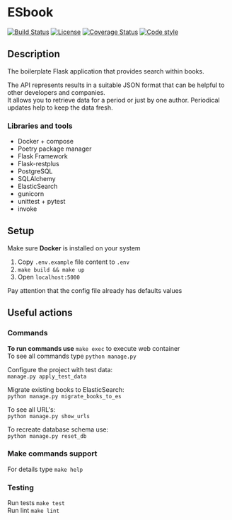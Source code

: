 # ESbook

[![Build Status](https://travis-ci.org/gixproject/esbook.svg)](https://travis-ci.org/gixproject/esbook)
[![License](https://img.shields.io/github/license/gixproject/esbook)](http://www.apache.org/licenses/LICENSE-2.0)
[![Coverage Status](https://coveralls.io/repos/github/gixproject/esbook/badge.svg)](https://coveralls.io/github/gixproject/esbook)
[![Code style](https://img.shields.io/badge/code%20style-black-000000.svg)](https://github.com/ambv/black)

## Description
The boilerplate Flask application that provides search within books.

The API represents results in a suitable JSON format that can be helpful to other developers and companies.  
It allows you to retrieve data for a period or just by one author. 
Periodical updates help to keep the data fresh.  

### Libraries and tools
* Docker + compose
* Poetry package manager
* Flask Framework
* Flask-restplus
* PostgreSQL
* SQLAlchemy
* ElasticSearch
* gunicorn 
* unittest + pytest
* invoke

## Setup
Make sure **Docker** is installed on your system

1. Copy `.env.example` file content to `.env`
2. `make build && make up` 
3. Open `localhost:5000`

Pay attention that the config file already has defaults values

## Useful actions
### Commands
**To run commands use** `make exec` to execute web container  
To see all commands type `python manage.py`  

Configure the project with test data:  
`manage.py apply_test_data`

Migrate existing books to ElasticSearch:  
`python manage.py migrate_books_to_es`

To see all URL's:  
`python manage.py show_urls`

To recreate database schema use:  
`python manage.py reset_db`

### Make commands support
For details type `make help`  

### Testing
Run tests `make test`  
Run lint `make lint`
